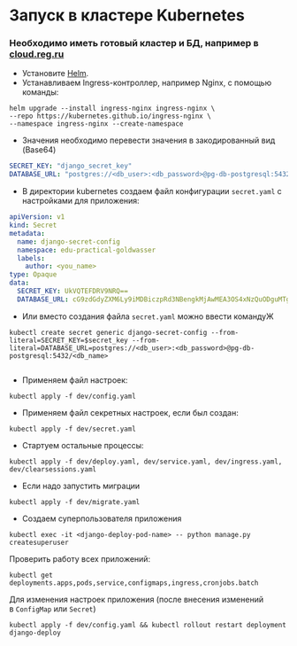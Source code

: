 # Запуск в кластере Kubernetes 
### Необходимо иметь готовый кластер и БД, например в [cloud.reg.ru](https://cloud.reg.ru)

- Установите [Helm](https://helm.sh/docs/intro/install/).
- Устанавливаем Ingress-контроллер, например Nginx, с помощью команды:
```shell
helm upgrade --install ingress-nginx ingress-nginx \
--repo https://kubernetes.github.io/ingress-nginx \
--namespace ingress-nginx --create-namespace
```
- Значения необходимо перевести значения в закодированный вид (Base64)
```yaml
SECRET_KEY: "django_secret_key"
DATABASE_URL: "postgres://<db_user>:<db_password>@pg-db-postgresql:5432/<db_name>"
```
- В директории kubernetes создаем файл конфигурации `secret.yaml` с настройками для приложения:
```yaml
apiVersion: v1
kind: Secret
metadata:
  name: django-secret-config
  namespace: edu-practical-goldwasser
  labels:
    author: <you_name>
type: Opaque
data:
  SECRET_KEY: UkVQTEFDRV9NRQ==
  DATABASE_URL: cG9zdGdyZXM6Ly9iMDBiczpRd3NBengkMjAwMEA3OS4xNzQuODguMTg6MTUyNzcvYjAwYnM=
```
- Или вместо создания файла `secret.yaml` можно ввести командуЖ
```shell
kubectl create secret generic django-secret-config --from-literal=SECRET_KEY=$secret_key --from-literal=DATABASE_URL=postgres://<db_user>:<db_password>@pg-db-postgresql:5432/<db_name> 


```
 - Применяем файл настроек:
```shell
kubectl apply -f dev/config.yaml
```
- Применяем файл секретных настроек, если был создан:
```shell
kubectl apply -f dev/secret.yaml
```
 - Стартуем остальные процессы:
 ```shell
 kubectl apply -f dev/deploy.yaml, dev/service.yaml, dev/ingress.yaml, dev/clearsessions.yaml
```
 - Если надо запустить миграции
 ```shell
 kubectl apply -f dev/migrate.yaml
```
 - Создаем суперпользователя приложения
 ```shell
 kubectl exec -it <django-deploy-pod-name> -- python manage.py createsuperuser
```

Проверить работу всех приложений:
```shell
kubectl get deployments.apps,pods,service,configmaps,ingress,cronjobs.batch
```
Для изменения настроек приложения (после внесения изменений в `ConfigMap` или `Secret`)
```shell
kubectl apply -f dev/config.yaml && kubectl rollout restart deployment django-deploy
```